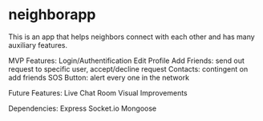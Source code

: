 # neighborapp

This is an app that helps neighbors connect with each other and has many auxiliary features.

MVP Features:
Login/Authentification
Edit Profile
Add Friends: send out request to specific user, accept/decline request
Contacts: contingent on add friends
SOS Button: alert every one in the network

Future Features:
Live Chat Room
Visual Improvements

Dependencies:
Express
Socket.io
Mongoose
